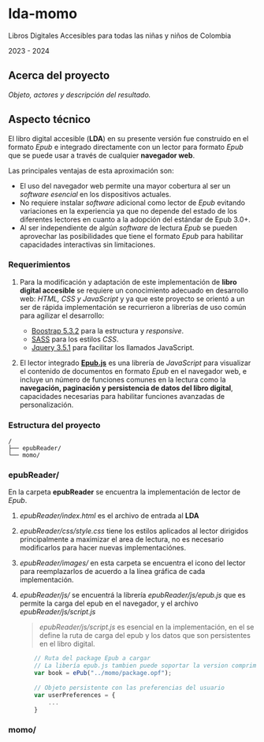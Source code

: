 # lda-momo

Libros Digitales Accesibles para todas las niñas y niños de Colombia

2023 - 2024

## Acerca del proyecto

_Objeto, actores y descripción del resultado._

## Aspecto técnico

El libro digital accesible (**LDA**) en su presente versión fue construido en el formato _Epub_ e integrado directamente con un lector para formato _Epub_ que se puede usar a través de cualquier **navegador web**.

Las principales ventajas de esta aproximación son:

- El uso del navegador web permite una mayor cobertura al ser un _software esencial_ en los dispositivos actuales.
- No requiere instalar _software_ adicional como lector de _Epub_ evitando variaciones en la experiencia ya que no depende del estado de los diferentes lectores en cuanto a la adopción del estándar de Epub 3.0+.
- Al ser independiente de algún _software_ de lectura _Epub_ se pueden aprovechar las posibilidades que tiene el formato _Epub_ para habilitar capacidades interactivas sin limitaciones.

### Requerimientos

1. Para la modificación y adaptación de este implementación de **libro digital accesible** se requiere un conocimiento adecuado en desarrollo web: _HTML, CSS y JavaScript_ y ya que este proyecto se orientó a un ser de rápida implementación se recurrieron a librerías de uso común para agilizar el desarrollo:

   - [Boostrap 5.3.2](https://getbootstrap.com/) para la estructura y _responsive_.
   - [SASS](https://sass-lang.com/) para los estilos _CSS_.
   - [Jquery 3.5.1](https://jquery.com/)  para facilitar los llamados JavaScript.

2. El lector integrado **[Epub.js](https://github.com/futurepress/epub.js)** es una librería de _JavaScript_ para visualizar el contenido de documentos en formato _Epub_ en el navegador web, e incluye un número de funciones comunes en la lectura como la **navegación, paginación y persistencia de datos del libro digital**, capacidades necesarias para habilitar funciones avanzadas de personalización.

### Estructura del proyecto

```text
/
├── epubReader/
└── momo/
```

### epubReader/

En la carpeta **epubReader** se encuentra la implementación de lector de _Epub_.

1. _epubReader/index.html_ es el archivo de entrada al **LDA**
2. _epubReader/css/style.css_ tiene los estilos aplicados al lector dirigidos principalmente a maximizar el area de lectura, no es necesario modificarlos para hacer nuevas implementaciónes.
3. _epubReader/images/_ en esta carpeta se encuentra el icono del lector para reemplazarlos de acuerdo a la línea gráfica de cada implementación.
4. _epubReader/js/_ se encuentrá la librería _epubReader/js/epub.js_ que es permite la carga del epub en el navegador, y el archivo _epubReader/js/script.js_

   > _epubReader/js/script.js_ es esencial en la implementación, en el se define la ruta de carga del epub y los datos que son persistentes en el libro digital.

    ```js
        // Ruta del package Epub a cargar 
        // La libería epub.js tambien puede soportar la version comprimida del formato *.epub
        var book = ePub("../momo/package.opf");
        
        // Objeto persistente con las preferencias del usuario
        var userPreferences = {
            ...
        }
    ```

### momo/
